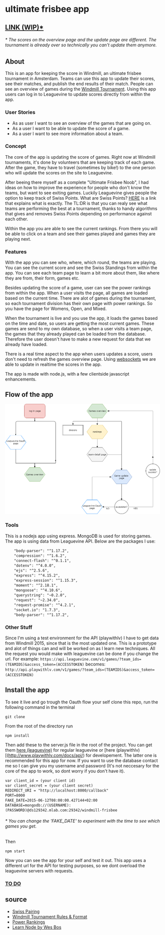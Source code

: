 # ultimate frisbee app

## [LINK (WIP)*](https://shielded-fortress-32511.herokuapp.com/)
###### \* The scores on the overview page and the update page are different. The tournament is already over so technically you can't update them anymore.

## About
This is an app for keeping the score in Windmill, an ultimate frisbee tournament in Amsterdam. Teams can use this app to update their scores, see their matches, and publish the end results of their match. People can see an overview of games during the [Windmill Tournament](http://windmilltournament.com). Using this app users can log in to Leaguevine to update scores directly from within the app.

### User Stories 
- As as user I want to see an overview of the games that are going on.
- As a user I want to be able to update the score of a game.
- As a user I want to see more information about a team.

### Concept
The core of the app is updating the score of games. Right now at Windmill tournaments, it's done by volunteers that are keeping track of each game. After the game, they have to travel (sometimes by bike!) to the one person who will update the scores on the site to Leaguevine.

After beeing there myself as a complete "Ultimate Frisbee Noob", I had ideas on how to improve the experience for people who don't know the teams, but want to see exiting games. Luckily Leaguevine gives people the option to keep track of Swiss Points. What are Swiss Points? [HERE](https://www.leaguevine.com/blog/134/power-rankings-in-ultimate/) is a link that explains what is exactly. The TL:DR is that you can realy see what teams are performing the best at a tournament, thanks to handy algorithms that gives and removes Swiss Points depending on performance against each other.

Within the app you are able to see the current rankings. From there you will be able to click on a team and see their games played and games they are playing next.

### Features
With the app you can see who, where, which round, the teams are playing. You can see the current score and see the Swiss Standings from within the app. You can see each team page to learn a bit more about them, like where they are from, their form, games etc.

Besides updating the score of a game, user can see the power rankings from within the app. When a user visits the page, all games are loaded based on the current time. There are alot of games during the tournament, so each tournament division has their own page with power rankings. So you have the page for Womens, Open, and Mixed. 

When the tournament is live and you use the app, it loads the games based on the time and date, so users are getting the most current games. These games are send to my own database, so when a user visits a team page, the games that they already played can be loaded from the database. Therefore the user doesn't have to make a new request for data that we already have loaded.

There is a real time aspect to the app when users updates a score, users don't need to refresh the games overview page. Using [websockets](https://socket.io/) we are able to update in realtime the scores in the app. 

The app is made with node.js, with a few clientside javascript enhancements.

## Flow of the app
![flowchart](readme/ultimate-frisbee-flowchart.png)

### Tools
This is a nodejs app using express. MongoDB is used for storing games. The app is using data from Leaguevine API. Below are the packages I use:
```
    "body-parser": "^1.17.2",
    "compression": "^1.6.2",
    "connect-flash": "^0.1.1",
    "dotenv": "^4.0.0",
    "ejs": "^2.5.6",
    "express": "^4.15.2",
    "express-session": "^1.15.3",
    "moment": "^2.18.1",
    "mongoose": "^4.10.6",
    "querystring": "~0.2.0",
    "request": "~2.34.0",
    "request-promise": "^4.2.1",
    "socket.io": "1.7.3",
    "body-parser": "^1.17.2",
```

### Other Stuff
Since I'm using a test environment for the API (playwithlv) I have to get data from Windmill 2015, since that is the most updated one. This is a prototype and alot of things can and will be worked on as I learn new techniques. All the request you would make with leaguevine can be done if you change the url. For example:
`https://api.leaguevine.com/v1/games/?team_ids=(TEAMIDS)&access_token=(ACCESSTOKEN)`
becomes:
`http://api.playwithlv.com/v1/games/?team_ids=(TEAMIDS)&access_token=(ACCESSTOKEN)`


## Install the app
To see it live and go trough the Oauth flow your self clone this repo, run the following command in the terminal
```
git clone
```

From the root of the directory run
```
npm install
```

Then add these to the server.js file in the root of the project. You can get them [here (leaguevine)](https://www.leaguevine.com/docs/api/) for regular leaguevine or [here (playwithlv)[(http://www.playwithlv.com/docs/api/) for developement. The latter one is recommended for this app for now. If you want to use the database contact me so I can give you my username and password (It's not neccesary for the core of the app to work, so dont worry if you don't have it).
```
var client_id = (your client id)
var client_secret = (your client secret)
REDIRECT_URI = "http://localhost:8000/callback"
PORT=8000
FAKE_DATE=2015-06-12T08:00:00.427144+02:00 
DATABASE=mongodb://(USERNAME):(PASSWORD)@ds129342.mlab.com:29342/windmill-frisbee

```
###### \* You can change the 'FAKE_DATE' to experiment with the time to see which games you get.

Then
```
npm start
```

Now you can see the app for your self and test it out. This app uses a different url for the API for testing purposes, so we dont overload the leaguevine servers with requests.


### [TO DO](https://github.com/olli208/minor-frisbee-app/projects/1)


## source
- [Swiss Pairing](http://senseis.xmp.net/?SwissPairing)
- [Windmill Tournament Rules & Format](http://windmilltournament.com/tournament-info/rules-and-format/)
- [Power Rankings](https://www.leaguevine.com/blog/134/power-rankings-in-ultimate/)
- [Learn Node by Wes Bos](http://wesbos.com/learn-node/)
